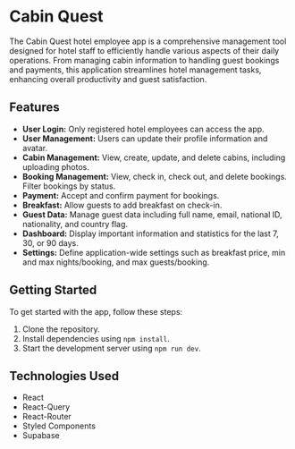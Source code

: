 # Cabin Quest

The Cabin Quest hotel employee app is a comprehensive management tool designed for hotel staff to efficiently handle various aspects of their daily operations. From managing cabin information to handling guest bookings and payments, this application streamlines hotel management tasks, enhancing overall productivity and guest satisfaction.

## Features

- **User Login:** Only registered hotel employees can access the app.
- **User Management:** Users can update their profile information and avatar.
- **Cabin Management:** View, create, update, and delete cabins, including uploading photos.
- **Booking Management:** View, check in, check out, and delete bookings. Filter bookings by status.
- **Payment:** Accept and confirm payment for bookings.
- **Breakfast:** Allow guests to add breakfast on check-in.
- **Guest Data:** Manage guest data including full name, email, national ID, nationality, and country flag.
- **Dashboard:** Display important information and statistics for the last 7, 30, or 90 days.
- **Settings:** Define application-wide settings such as breakfast price, min and max nights/booking, and max guests/booking.

## Getting Started

To get started with the app, follow these steps:

1. Clone the repository.
2. Install dependencies using `npm install`.
3. Start the development server using `npm run dev`.

## Technologies Used

- React
- React-Query
- React-Router
- Styled Components
- Supabase

